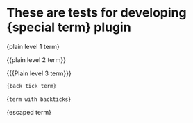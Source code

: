 # These are tests for developing {special term} plugin

{plain level 1 term}

{{plain level 2 term}}

{{{Plain level 3 term}}}

`{back tick term}`

{`term with backticks`}

\{escaped term\}